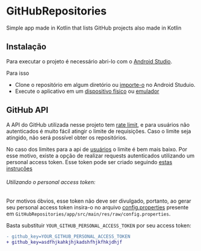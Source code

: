 # GitHubRepositories
Simple app made in Kotlin that lists GitHub projects also made in Kotlin

## Instalação

Para executar o projeto é necessário abri-lo com o [Android Studio](https://developer.android.com/studio/install).

Para isso
- Clone o repositório em algum diretório ou [importe-o](https://developer.android.com/studio/projects/create-project#ImportAProject) no Android Studuio.
- Execute o aplicativo em um [dispositivo físico](https://developer.android.com/studio/run/device) ou [emulador](https://developer.android.com/studio/run/emulator)

## GitHub API

A API do GitHub utilizada nesse projeto tem [rate limit](https://docs.github.com/pt/enterprise-cloud@latest/rest/rate-limit), e para usuários não autenticados é muito fácil atingir o limite de requisições.
Caso o limite seja atingido, não será possível obter os repositórios.

No caso dos limites para a api de [usuários](https://docs.github.com/en/enterprise-cloud@latest/rest/search#get-a-user) o limite é bem mais baixo. Por esse motivo, existe a opção de realizar requests autenticados utilizando um personal access token.
Esse token pode ser criado seguindo [estas instruções](https://docs.github.com/en/authentication/keeping-your-account-and-data-secure/creating-a-personal-access-token)

###### Utilizando o personal access token:
Por motivos óbvios, esse token não deve ser divulgado, portanto, ao gerar seu personal access token insira-o no arquivo [config.properties](https://github.com/victorwolff39/GitHubRepositories/blob/master/app/src/main/res/raw/config.properties) presente em `GitHubRepositories/app/src/main/res/raw/config.properties`.

Basta substituir `YOUR_GITHUB_PERSONAL_ACCESS_TOKEN` por seu access token:
```diff
- github_key=YOUR_GITHUB_PERSONAL_ACCESS_TOKEN
+ github_key=asdfhjkahkjhjkadshfhjkfhkjdhjf
```

